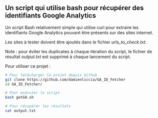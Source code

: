 ## Un script qui utilise bash pour récupérer des identifiants Google Analytics

Un script Bash relativement simple qui utilise curl pour extraire les identifiants Google Analytics pouvant être présents sur des sites internet.

Les sites à tester doivent être ajoutés dans le fichier *urls_to_check.txt*.

Note : pour éviter les duplicates à chaque itération du script, le fichier de résultat *output.txt* est supprimé à chaque lancement du script. 

Pour utiliser ce projet : 

```bash
# Pour télécharger le projet depuis Github 
git clone https://github.com/damienliccia/GA_ID_Fetcher
cd GA_ID_Fetcher/

# Pour exécuter le script 
bash getGA.sh 

# Pour récupérer les résultats 
cat output.txt 

```
